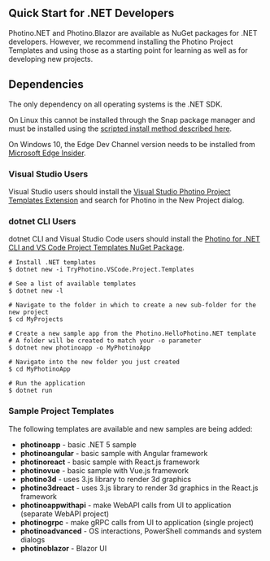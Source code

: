 ## Quick Start for .NET Developers
<span>Photino.</span>NET and Photino.Blazor are available as NuGet packages for .NET developers. However, we recommend installing the Photino Project Templates and using those as a starting point for learning as well as for developing new projects. 

## Dependencies
The only dependency on all operating systems is the .NET SDK.

On Linux this cannot be installed through the Snap package manager and must be installed using the <a href="https://docs.microsoft.com/en-us/dotnet/core/install/linux-scripted-manual#scripted-install" target="_blank">scripted install method described here</a>.

On Windows 10, the Edge Dev Channel version needs to be installed from <a href="https://www.microsoftedgeinsider.com/en-us/download" target="_blank">Microsoft Edge Insider</a>.


### Visual Studio Users
Visual Studio users should install the [Visual Studio Photino Project Templates Extension]( https://marketplace.visualstudio.com/items?itemName=TryPhotino.PhotinoSamplesVSExtension ) and search for Photino in the New Project dialog.

 ### dotnet CLI Users
dotnet CLI and Visual Studio Code users should install the [Photino for .NET CLI and VS Code Project Templates NuGet Package]( https://www.nuget.org/packages/TryPhotino.VSCode.Project.Templates/ ). 

```
# Install .NET templates
$ dotnet new -i TryPhotino.VSCode.Project.Templates

# See a list of available templates
$ dotnet new -l

# Navigate to the folder in which to create a new sub-folder for the new project
$ cd MyProjects

# Create a new sample app from the Photino.HelloPhotino.NET template
# A folder will be created to match your -o parameter
$ dotnet new photinoapp -o MyPhotinoApp

# Navigate into the new folder you just created
$ cd MyPhotinoApp

# Run the application
$ dotnet run
```
### Sample Project Templates
The following templates are available and new samples are being added:
* **photinoapp** - basic .NET 5 sample
* **photinoangular** - basic sample with Angular framework
* **photinoreact** - basic sample with React.js framework
* **photinovue** - basic sample with Vue.js framework
* **photino3d** - uses 3.js library to render 3d graphics
* **photino3dreact** - uses 3.js library to render 3d graphics in the React.js framework
* **photinoappwithapi** - make WebAPI calls from UI to application (separate WebAPI project)
* **photinogrpc** - make gRPC calls from UI to application (single project)
* **photinoadvanced** - OS interactions, PowerShell commands and system dialogs
* **photinoblazor** - Blazor UI
